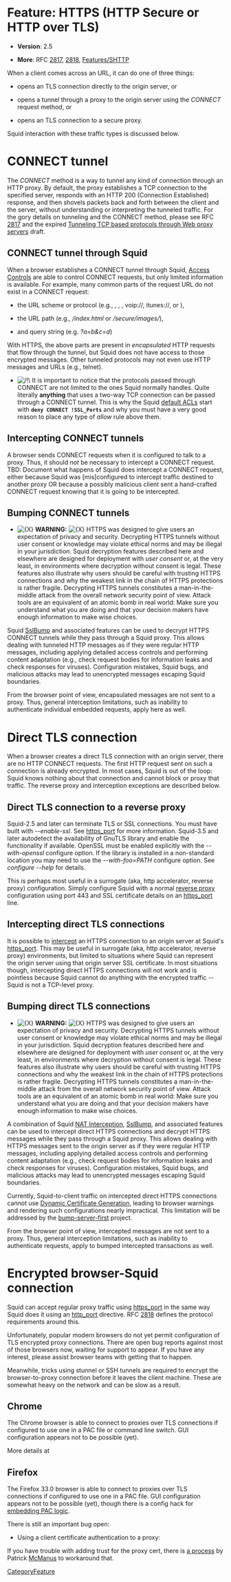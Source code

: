 # Feature: HTTPS (HTTP Secure or HTTP over TLS)

  - **Version**: 2.5

  - **More**: RFC [2817](https://tools.ietf.org/rfc/rfc2817#),
    [2818](https://tools.ietf.org/rfc/rfc2818#),
    [Features/SHTTP](/Features/SHTTP#)

When a client comes across an **[](https://)** URL, it can do one of
three things:

  - opens an TLS connection directly to the origin server, or

  - opens a tunnel through a proxy to the origin server using the
    *CONNECT* request method, or

  - opens an TLS connection to a secure proxy.

Squid interaction with these traffic types is discussed below.

# CONNECT tunnel

The *CONNECT* method is a way to tunnel any kind of connection through
an HTTP proxy. By default, the proxy establishes a TCP connection to the
specified server, responds with an HTTP 200 (Connection Established)
response, and then shovels packets back and forth between the client and
the server, without understanding or interpreting the tunneled traffic.
For the gory details on tunneling and the CONNECT method, please see RFC
[2817](https://tools.ietf.org/rfc/rfc2817#) and the expired [Tunneling
TCP based protocols through Web proxy
servers](http://www.web-cache.com/Writings/Internet-Drafts/draft-luotonen-web-proxy-tunneling-01.txt)
draft.

## CONNECT tunnel through Squid

When a browser establishes a CONNECT tunnel through Squid, [Access
Controls](/SquidFaq/SquidAcl#)
are able to control CONNECT requests, but only limited information is
available. For example, many common parts of the request URL do not
exist in a CONNECT request:

  - the URL scheme or protocol (e.g., [](http://), [](https://),
    [](ftp://), voip://, itunes://, or [](telnet://)),

  - the URL path (e.g., */index.html* or */secure/images/*),

  - and query string (e.g. *?a=b\&c=d*)

With HTTPS, the above parts are present in *encapsulated* HTTP requests
that flow through the tunnel, but Squid does not have access to those
encrypted messages. Other tunneled protocols may not even use HTTP
messages and URLs (e.g., telnet).

  - ![/\!\\](https://wiki.squid-cache.org/wiki/squidtheme/img/alert.png)
    It is important to notice that the protocols passed through CONNECT
    are not limited to the ones Squid normally handles. Quite literally
    **anything** that uses a two-way TCP connection can be passed
    through a CONNECT tunnel. This is why the Squid [default
    ACLs](/SquidFaq/SecurityPitfalls#The_Safe_Ports_and_SSL_Ports_ACL)
    start with **`deny CONNECT !SSL_Ports`** and why you must have a
    very good reason to place any type of *allow* rule above them.

## Intercepting CONNECT tunnels

A browser sends CONNECT requests when it is configured to talk to a
proxy. Thus, it should *not* be necessary to intercept a CONNECT
request. TBD: Document what happens of Squid does intercept a CONNECT
request, either because Squid was \[mis\]configured to intercept traffic
destined to another proxy OR because a possibly malicious client sent a
hand-crafted CONNECT request knowing that it is going to be intercepted.

## Bumping CONNECT tunnels

  - ![{X}](https://wiki.squid-cache.org/wiki/squidtheme/img/icon-error.png)
    **WARNING:**
    ![{X}](https://wiki.squid-cache.org/wiki/squidtheme/img/icon-error.png)
    HTTPS was designed to give users an expectation of privacy and
    security. Decrypting HTTPS tunnels without user consent or knowledge
    may violate ethical norms and may be illegal in your jurisdiction.
    Squid decryption features described here and elsewhere are designed
    for deployment with *user consent* or, at the very least, in
    environments where decryption without consent is legal. These
    features also illustrate why users should be careful with trusting
    HTTPS connections and why the weakest link in the chain of HTTPS
    protections is rather fragile. Decrypting HTTPS tunnels constitutes
    a man-in-the-middle attack from the overall network security point
    of view. Attack tools are an equivalent of an atomic bomb in real
    world: Make sure you understand what you are doing and that your
    decision makers have enough information to make wise choices.

Squid
[SslBump](/Features/SslBump#)
and associated features can be used to decrypt HTTPS CONNECT tunnels
while they pass through a Squid proxy. This allows dealing with tunneled
HTTP messages as if they were regular HTTP messages, including applying
detailed access controls and performing content adaptation (e.g., check
request bodies for information leaks and check responses for viruses).
Configuration mistakes, Squid bugs, and malicious attacks may lead to
unencrypted messages escaping Squid boundaries.

From the browser point of view, encapsulated messages are not sent to a
proxy. Thus, general interception limitations, such as inability to
authenticate individual embedded requests, apply here as well.

# Direct TLS connection

When a browser creates a direct TLS connection with an origin server,
there are no HTTP CONNECT requests. The first HTTP request sent on such
a connection is already encrypted. In most cases, Squid is out of the
loop: Squid knows nothing about that connection and cannot block or
proxy that traffic. The reverse proxy and interception exceptions are
described below.

## Direct TLS connection to a reverse proxy

Squid-2.5 and later can terminate TLS or SSL connections. You must have
built with *--enable-ssl*. See
[https\_port](http://www.squid-cache.org/Doc/config/https_port#) for
more information. Squid-3.5 and later autodetect the availability of
GnuTLS library and enable the functionality if available. OpenSSL must
be enabled explicitly with the *--with-openssl* configure option. If the
library is installed in a non-standard location you may need to use the
*--with-foo=PATH* configure option. See *configure --help* for details.

This is perhaps most useful in a surrogate (aka, http accelerator,
reverse proxy) configuration. Simply configure Squid with a normal
[reverse
proxy](/ConfigExamples#Reverse_Proxy_.28Acceleration.29)
configuration using port 443 and SSL certificate details on an
[https\_port](http://www.squid-cache.org/Doc/config/https_port#) line.

## Intercepting direct TLS connections

It is possible to
[intercept](/SquidFaq/InterceptionProxy#)
an HTTPS connection to an origin server at Squid's
[https\_port](http://www.squid-cache.org/Doc/config/https_port#). This
may be useful in surrogate (aka, http accelerator, reverse proxy)
environments, but limited to situations where Squid can represent the
origin server using that origin server SSL certificate. In most
situations though, intercepting direct HTTPS connections will not work
and is pointless because Squid cannot do anything with the encrypted
traffic -- Squid is not a TCP-level proxy.

## Bumping direct TLS connections

  - ![{X}](https://wiki.squid-cache.org/wiki/squidtheme/img/icon-error.png)
    **WARNING:**
    ![{X}](https://wiki.squid-cache.org/wiki/squidtheme/img/icon-error.png)
    HTTPS was designed to give users an expectation of privacy and
    security. Decrypting HTTPS tunnels without user consent or knowledge
    may violate ethical norms and may be illegal in your jurisdiction.
    Squid decryption features described here and elsewhere are designed
    for deployment with *user consent* or, at the very least, in
    environments where decryption without consent is legal. These
    features also illustrate why users should be careful with trusting
    HTTPS connections and why the weakest link in the chain of HTTPS
    protections is rather fragile. Decrypting HTTPS tunnels constitutes
    a man-in-the-middle attack from the overall network security point
    of view. Attack tools are an equivalent of an atomic bomb in real
    world: Make sure you understand what you are doing and that your
    decision makers have enough information to make wise choices.

A combination of Squid [NAT
Interception](/SquidFaq/InterceptionProxy#),
[SslBump](/Features/SslBump#),
and associated features can be used to intercept direct HTTPS
connections and decrypt HTTPS messages while they pass through a Squid
proxy. This allows dealing with HTTPS messages sent to the origin server
as if they were regular HTTP messages, including applying detailed
access controls and performing content adaptation (e.g., check request
bodies for information leaks and check responses for viruses).
Configuration mistakes, Squid bugs, and malicious attacks may lead to
unencrypted messages escaping Squid boundaries.

Currently, Squid-to-client traffic on intercepted direct HTTPS
connections cannot use [Dynamic Certificate
Generation](/Features/DynamicSslCert#),
leading to browser warnings and rendering such configurations nearly
impractical. This limitation will be addressed by the
[bump-server-first](/Features/BumpSslServerFirst#)
project.

From the browser point of view, intercepted messages are not sent to a
proxy. Thus, general interception limitations, such as inability to
authenticate requests, apply to bumped intercepted transactions as well.

# Encrypted browser-Squid connection

Squid can accept regular proxy traffic using
[https\_port](http://www.squid-cache.org/Doc/config/https_port#) in the
same way Squid does it using an
[http\_port](http://www.squid-cache.org/Doc/config/http_port#)
directive. RFC [2818](https://tools.ietf.org/rfc/rfc2818#) defines the
protocol requirements around this.

Unfortunately, popular modern browsers do not yet permit configuration
of TLS encrypted proxy connections. There are open bug reports against
most of those browsers now, waiting for support to appear. If you have
any interest, please assist browser teams with getting that to happen.

Meanwhile, tricks using stunnel or SSH tunnels are required to encrypt
the browser-to-proxy connection before it leaves the client machine.
These are somewhat heavy on the network and can be slow as a result.

## Chrome

The Chrome browser is able to connect to proxies over TLS connections if
configured to use one in a PAC file or command line switch. GUI
configuration appears not to be possible (yet).

More details at
[](http://dev.chromium.org/developers/design-documents/secure-web-proxy)

## Firefox

The Firefox 33.0 browser is able to connect to proxies over TLS
connections if configured to use one in a PAC file. GUI configuration
appears not to be possible (yet), though there is a config hack for
[embedding PAC
logic](https://bugzilla.mozilla.org/show_bug.cgi?id=378637#c68).

There is still an important bug open:

  - Using a client certificate authentication to a proxy:
    [](https://bugzilla.mozilla.org/show_bug.cgi?id=209312)

If you have trouble with adding trust for the proxy cert, there is [a
process](https://bugzilla.mozilla.org/show_bug.cgi?id=378637#c65) by
Patrick
[McManus](/McManus#)
to workaround that.

[CategoryFeature](/CategoryFeature#)
